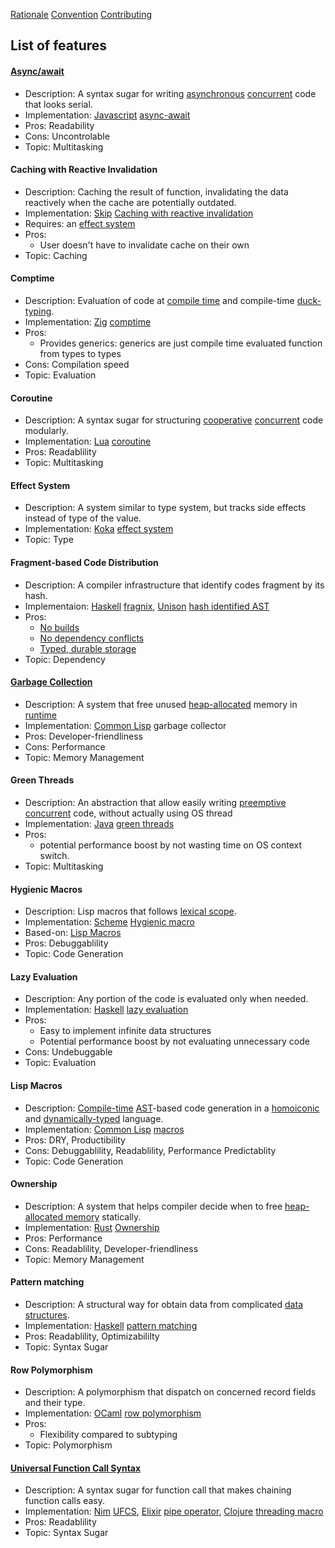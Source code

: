 [Rationale](https://github.com/glyh/nontrivial-PL-features/blob/main/rationale.md) [Convention](https://github.com/glyh/nontrivial-PL-features/blob/main/convention.md) [Contributing](https://github.com/glyh/nontrivial-PL-features/blob/main/contributing.md)

## List of features

#### [Async/await](https://en.wikipedia.org/wiki/Async/await)
  - Description: A syntax sugar for writing [asynchronous](https://en.wikipedia.org/wiki/Async/await) [concurrent](https://en.wikipedia.org/wiki/Concurrency_(computer_science)) code that looks serial.
  - Implementation: [Javascript](https://www.javascript.com/) [async-await](https://developer.mozilla.org/en-US/docs/Web/JavaScript/Reference/Statements/async_function)
  - Pros: Readability
  - Cons: Uncontrolable
  - Topic: Multitasking

#### Caching with Reactive Invalidation
  - Description: Caching the result of function, invalidating the data reactively when the cache are potentially outdated.
  - Implementation: [Skip](http://skiplang.com/docs/tutorial.html) [Caching with reactive invalidation](http://skiplang.com/)
  - Requires: an [effect system](https://github.com/glyh/nontrivial-PL-features#effect-system)
  - Pros:
    - User doesn't have to invalidate cache on their own
  - Topic: Caching

#### Comptime
  - Description: Evaluation of code at [compile time](https://en.wikipedia.org/wiki/Compile_time) and compile-time [duck-typing](https://en.wikipedia.org/wiki/Duck_typing).
  - Implementation: [Zig](https://ziglang.org/) [comptime](https://ziglang.org/documentation/master/#comptime)
  - Pros: 
    - Provides generics: generics are just compile time evaluated function from types to types
  - Cons: Compilation speed
  - Topic: Evaluation

#### Coroutine 
  - Description: A syntax sugar for structuring [cooperative](https://en.wikipedia.org/wiki/Cooperative_multitasking) [concurrent](https://en.wikipedia.org/wiki/Concurrency_(computer_science)) code modularly.
  - Implementation: [Lua](https://www.lua.org/) [coroutine](https://www.lua.org/pil/9.1.html)
  - Pros: Readablility
  - Topic: Multitasking

#### Effect System
  - Description: A system similar to type system, but tracks side effects instead of type of the value.
  - Implementation: [Koka](https://koka-lang.github.io/koka/doc/index.html) [effect system](https://en.wikipedia.org/wiki/Effect_system)
  - Topic: Type

#### Fragment-based Code Distribution
  - Description: A compiler infrastructure that identify codes fragment by its hash.
  - Implementaion: [Haskell](https://www.haskell.org/) [fragnix](https://github.com/fragnix/fragnix), [Unison](https://www.unison-lang.org/) [hash identified AST](https://www.unison-lang.org/learn/tour/_big-technical-idea/)
  - Pros: 
    - [No builds](https://www.unison-lang.org/learn/tour/_big-technical-idea/#no-builds)
    - [No dependency conflicts](https://www.unison-lang.org/learn/tour/_big-technical-idea/#no-dependency-conflicts)
    - [Typed, durable storage](https://www.unison-lang.org/learn/tour/_big-technical-idea/#typed-durable-storage)
  - Topic: Dependency

#### [Garbage Collection](https://en.wikipedia.org/wiki/Garbage_collection_(computer_science))
  - Description: A system that free unused [heap-allocated](https://en.wikipedia.org/wiki/C_dynamic_memory_allocation) memory in [runtime](https://en.wikipedia.org/wiki/Runtime_system)
  - Implementation: [Common Lisp](https://lisp-lang.org/) garbage collector
  - Pros: Developer-friendliness
  - Cons: Performance
  - Topic: Memory Management

#### Green Threads
  - Description: An abstraction that allow easily writing [preemptive](https://en.wikipedia.org/wiki/Preemption_(computing)) [concurrent](https://en.wikipedia.org/wiki/Concurrency_(computer_science)) code, without actually using OS thread
  - Implementation: [Java](https://www.java.com/) [green threads](https://en.wikipedia.org/wiki/Green_thread)
  - Pros: 
    - potential performance boost by not wasting time on OS context switch.
  - Topic: Multitasking

#### Hygienic Macros
  - Description: Lisp macros that follows [lexical scope](https://en.wikipedia.org/wiki/Scope_(computer_science)#Lexical_scope).
  - Implementation: [Scheme](https://www.scheme.com/) [Hygienic macro](https://docs.scheme.org/guide/macros/)
  - Based-on: [Lisp Macros](1https://github.com/glyh/nontrivial-PL-features#lisp-macros)
  - Pros: Debuggablility 
  - Topic: Code Generation

#### Lazy Evaluation
  - Description: Any portion of the code is evaluated only when needed.
  - Implementation: [Haskell](https://www.haskell.org/) [lazy evaluation](https://wiki.haskell.org/Lazy_evaluation)
  - Pros: 
    - Easy to implement infinite data structures
    - Potential performance boost by not evaluating unnecessary code
  - Cons: Undebuggable
  - Topic: Evaluation

#### Lisp Macros
  - Description: [Compile-time](https://en.wikipedia.org/wiki/Compile_time) [AST](https://en.wikipedia.org/wiki/Abstract_syntax_tree)-based code generation in a [homoiconic](https://en.wikipedia.org/wiki/Homoiconicity) and [dynamically-typed](https://en.wikipedia.org/wiki/Type_system#Dynamic_type_checking_and_runtime_type_information) language.
  - Implementation: [Common Lisp](https://lisp-lang.org/) [macros](https://lispcookbook.github.io/cl-cookbook/macros.html)
  - Pros: DRY, Productibility
  - Cons: Debuggablility, Readablility, Performance Predictablity
  - Topic: Code Generation

#### Ownership
  - Description: A system that helps compiler decide when to free [heap-allocated memory](https://en.wikipedia.org/wiki/C_dynamic_memory_allocation) statically.
  - Implementation: [Rust](https://www.rust-lang.org/) [Ownership](https://doc.rust-lang.org/book/ch04-00-understanding-ownership.html)
  - Pros: Performance
  - Cons: Readablility, Developer-friendliness 
  - Topic: Memory Management

#### Pattern matching 
  - Description: A structural way for obtain data from complicated [data structures](https://en.wikipedia.org/wiki/Data_structure).
  - Implementation: [Haskell](https://www.haskell.org/) [pattern matching](https://www.haskell.org/tutorial/patterns.html)
  - Pros: Readablility, Optimizabililty
  - Topic: Syntax Sugar

#### Row Polymorphism
  - Description: A polymorphism that dispatch on concerned record fields and their type.
  - Implementation: [OCaml](https://ocaml.org/) [row polymorphism](https://www.cl.cam.ac.uk/teaching/1415/L28/rows.pdf)
  - Pros: 
    - Flexibility compared to subtyping
  - Topic: Polymorphism

#### [Universal Function Call Syntax](https://en.wikipedia.org/wiki/Uniform_Function_Call_Syntax)
  - Description: A syntax sugar for function call that makes chaining function calls easy.
  - Implementation: [Nim](https://nim-lang.org/) [UFCS](https://narimiran.github.io/nim-basics/#_calling_the_procedures), [Elixir](https://elixir-lang.org/) [pipe operator](https://elixir-lang.org/getting-started/enumerables-and-streams.html#the-pipe-operator), [Clojure](https://clojure.org/) [threading macro](https://clojure.org/guides/threading_macros)
  - Pros: Readablility
  - Topic: Syntax Sugar
